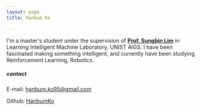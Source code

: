 ```yaml
---
layout: page
title: Hanbum Ko

---
```


I'm a master's student under the supervision of [**Prof. Sungbin Lim**](https://sites.google.com/view/sungbin/) in Learning Intelligent Machine Laboratory, UNIST AIGS. I have been fascinated making something intelligent, and currently have been studying Reinforcement Learning, Robotics.



##### contact

E-mail: hanbum.ko95@gmail.com

Github: [HanbumKo](https://github.com/HanbumKo)
